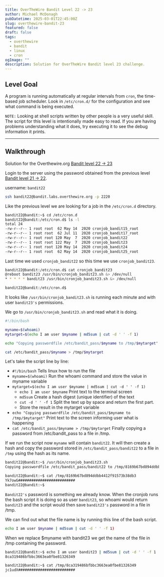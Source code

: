 ```yaml
---
title: OverTheWire Bandit Level 22 -> 23
author: Michael McDonagh
pubDatetime: 2025-03-01T22:45:00Z
slug: overthewire-bandit-23
featured: false
draft: false
tags:
  - overthewire
  - bandit
  - linux
  - cron
ogImage: ""
description: Solution for OverTheWire Bandit level 23 challenge.
---
```


## Level Goal

A program is running automatically at regular intervals from `cron`, the time-based job scheduler. Look in `/etc/cron.d/` for the configuration and see what command is being executed.

`NOTE:` Looking at shell scripts written by other people is a very useful skill. The script for this level is intentionally made easy to read. If you are having problems understanding what it does, try executing it to see the debug information it prints.

---

## Walkthrough

Solution for the Overthewire.org [Bandit level 22 -> 23](https://overthewire.org/wargames/bandit/bandit23.html)

Login to the server using the password obtained from the previous level [Bandit level 21 -> 22](/posts/overthewire-bandit-22).  

username: `bandit22`  

```bash
ssh bandit22@bandit.labs.overthewire.org -p 2220
```

Like the previous level we are looking for a job in the `/etc/cron.d` directory.

```bash
bandit22@bandit:~$ cd /etc/cron.d
bandit22@bandit:/etc/cron.d$ ls -l
total 24
-rw-r--r-- 1 root root  62 May 14  2020 cronjob_bandit15_root
-rw-r--r-- 1 root root  62 Jul 11  2020 cronjob_bandit17_root
-rw-r--r-- 1 root root 120 May  7  2020 cronjob_bandit22
-rw-r--r-- 1 root root 122 May  7  2020 cronjob_bandit23
-rw-r--r-- 1 root root 120 May 14  2020 cronjob_bandit24
-rw-r--r-- 1 root root  62 May 14  2020 cronjob_bandit25_root
```

Last time we used `cronjob_bandit22` so this time we use `cronjob_bandit23`.  

```bash
bandit22@bandit:/etc/cron.d$ cat cronjob_bandit23
@reboot bandit23 /usr/bin/cronjob_bandit23.sh &> /dev/null
* * * * * bandit23 /usr/bin/cronjob_bandit23.sh &> /dev/null

bandit22@bandit:/etc/cron.d$ 
```

It looks like `/usr/bin/cronjob_bandit23.sh` is running each minute and with user `bandit23's` permissions.

We go to `/usr/bin/cronjob_bandit23.sh` and read what it is doing.

```bash
#!/bin/bash

myname=$(whoami)
mytarget=$(echo I am user $myname | md5sum | cut -d ' ' -f 1)

echo "Copying passwordfile /etc/bandit_pass/$myname to /tmp/$mytarget"

cat /etc/bandit_pass/$myname > /tmp/$mytarget
```

Let's take the script line by line:

- `#!/bin/bash` Tells linux how to run the file
- `myname=$(whoami)` Run the whoami command and store the value in myname variable
- `mytarget=$(echo I am user $myname | md5sum | cut -d ' ' -f 1)`
  - `echo I am user $myname` Print text to the terminal screen
  - `md5sum` Create a hash digest (unique identifier) of the text
  - `cut -d ' ' -f 1` Split the text up by space and return the first part.
  - Store the result in the mytarget variable
- `echo "Copying passwordfile /etc/bandit_pass/$myname to /tmp/$mytarget"` Print text to the screen informing user what is happening
- `cat /etc/bandit_pass/$myname > /tmp/$mytarget` Finally copying a password from /etc/bandit_pass to a file in /tmp.

If we run the script now `myname` will contain `bandit22`. It will then create a hash and copy the password stored in `/etc/bandit_pass/bandit22` to a file in `/tmp` using the hash as its name.

```bash
bandit22@bandit:~$ /usr/bin/cronjob_bandit23.sh
Copying passwordfile /etc/bandit_pass/bandit22 to /tmp/8169b67bd894ddbb4412f91573b38db3

bandit22@bandit:~$ cat /tmp/8169b67bd894ddbb4412f91573b38db3
Yk7owG##########################
bandit22@bandit:~$
```

`Bandit22's` password is something we already know. When the cronjob runs the bash script it is doing so as user `bandit23`, so whoami would return `bandit23` and the script would then save `bandit23's` password in a file in /tmp.

We can find out what the file name is by running this line of the bash script.

```bash
echo I am user $myname | md5sum | cut -d ' ' -f 1)
```

When we replace $myname with bandit23 we get the name of the file in /tmp containing the password.

```bash
bandit22@bandit:~$ echo I am user bandit23 | md5sum | cut -d ' ' -f 1
8ca319486bfbbc3663ea0fbe81326349

bandit22@bandit:~$ cat /tmp/8ca319486bfbbc3663ea0fbe81326349
jc1udX##########################
```
